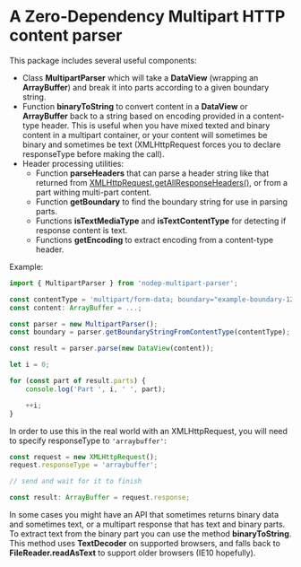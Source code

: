 # A Zero-Dependency Multipart HTTP content parser
This package includes several useful components:
* Class **MultipartParser** which will take a **DataView** (wrapping an **ArrayBuffer**) and break it into parts according to a given boundary string.
* Function **binaryToString** to convert content in a **DataView** or **ArrayBuffer** back to a string based on encoding provided in a content-type header. This is useful when you have mixed texted and binary content in a multipart container, or your content will sometimes be binary and sometimes be text (XMLHttpRequest forces you to declare responseType before making the call).
* Header processing utilities:
  * Function **parseHeaders** that can parse a header string like that returned from [XMLHttpRequest.getAllResponseHeaders()](https://developer.mozilla.org/en-US/docs/Web/API/XMLHttpRequest/getAllResponseHeaders), or from a part withing multi-part content.
  * Function **getBoundary** to find the boundary string for use in parsing parts.
  * Functions **isTextMediaType** and **isTextContentType** for detecting if response content is text.
  * Functions **getEncoding** to extract encoding from a content-type header.


Example:
```typescript
import { MultipartParser } from 'nodep-multipart-parser';

const contentType = 'multipart/form-data; boundary="example-boundary-1251436436"';
const content: ArrayBuffer = ...;

const parser = new MultipartParser();
const boundary = parser.getBoundaryStringFromContentType(contentType);

const result = parser.parse(new DataView(content));

let i = 0;

for (const part of result.parts) {
    console.log('Part ', i, ' ', part);

    ++i;
}
```

In order to use this in the real world with an XMLHttpRequest, you will need to specify responseType to `'arraybuffer'`:

```typescript
const request = new XMLHttpRequest();
request.responseType = 'arraybuffer';

// send and wait for it to finish

const result: ArrayBuffer = request.response;
```

In some cases you might have an API that sometimes returns binary data and sometimes text, or a multipart response that has text and binary parts. To extract text from the binary part you can use the method **binaryToString**. This method uses **TextDecoder** on supported browsers, and falls back to **FileReader.readAsText** to support older browsers (IE10 hopefully).